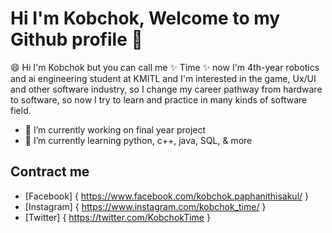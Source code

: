 # Hi I'm Kobchok, Welcome to my Github profile 👋

😄 Hi I'm Kobchok but you can call me ✨ Time ✨ now I'm 4th-year robotics and ai engineering student at KMITL and I'm interested in the game, Ux/UI and other software industry, so I change my career pathway from hardware to software, so now I try to learn and practice in many kinds of software field. 

- 🔭 I’m currently working on final year project
- 🌱 I’m currently learning python, c++, java, SQL, & more  

## Contract me
- [Facebook] { https://www.facebook.com/kobchok.paphanithisakul/ }<br>
- [Instagram] { https://www.instagram.com/kobchok_time/ }<br>
- [Twitter] { https://twitter.com/KobchokTime }<br>
<!--
**KobchokTime/KobchokTime** is a ✨ _special_ ✨ repository because its `README.md` (this file) appears on your GitHub profile.

Here are some ideas to get you started:

- 🔭 I’m currently working on ...
- 🌱 I’m currently learning ...
- 👯 I’m looking to collaborate on ...
- 🤔 I’m looking for help with ...
- 💬 Ask me about ...
- 📫 How to reach me: ...
- 😄 Pronouns: ...
- ⚡ Fun fact: ...
-->
